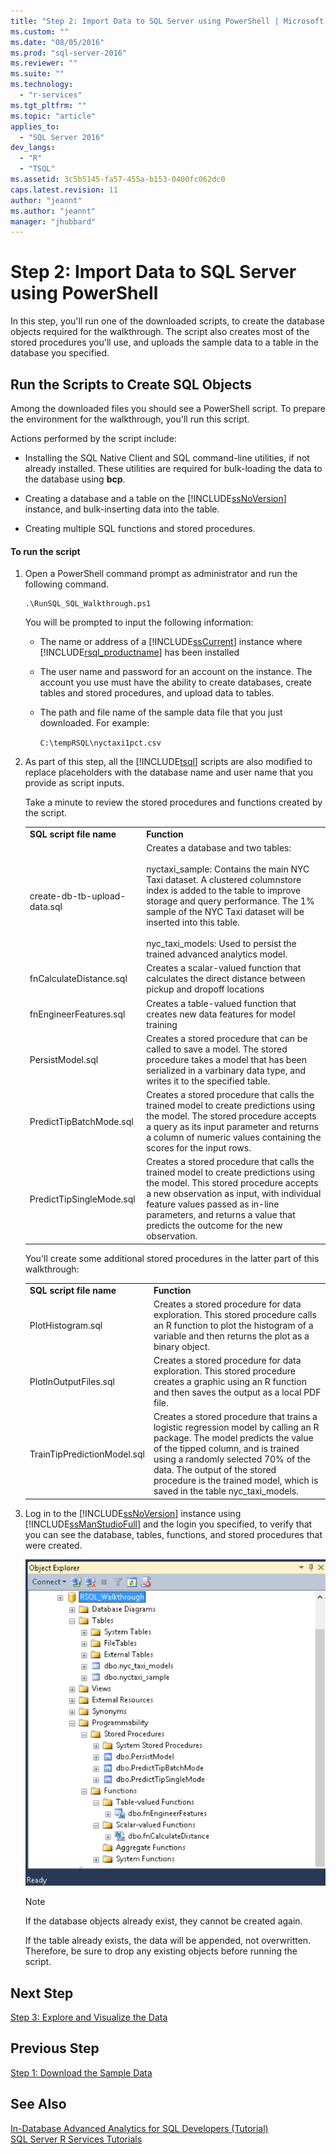 ```yaml
---
title: "Step 2: Import Data to SQL Server using PowerShell | Microsoft Docs"
ms.custom: ""
ms.date: "08/05/2016"
ms.prod: "sql-server-2016"
ms.reviewer: ""
ms.suite: ""
ms.technology: 
  - "r-services"
ms.tgt_pltfrm: ""
ms.topic: "article"
applies_to: 
  - "SQL Server 2016"
dev_langs: 
  - "R"
  - "TSQL"
ms.assetid: 3c5b5145-fa57-455a-b153-0400fc062dc0
caps.latest.revision: 11
author: "jeannt"
ms.author: "jeannt"
manager: "jhubbard"
---
```

# Step 2: Import Data to SQL Server using PowerShell
In this step, you'll run one of the downloaded scripts, to create the database objects required for the walkthrough. The script also creates most of the stored procedures you'll use, and uploads the sample data to a table in the database you specified.  
  
## Run the Scripts to Create SQL Objects  
Among the downloaded files you should see a PowerShell script. To prepare the environment for the walkthrough, you'll run this script.  
  
Actions performed by the script include:  
  
-   Installing the SQL Native Client and SQL command-line utilities, if not already installed. These utilities are required for bulk-loading the data to the database using **bcp**.  
  
-   Creating a database and a table on the [!INCLUDE[ssNoVersion](../../includes/ssnoversion-md.md)] instance, and bulk-inserting data into the table.  
  
-   Creating multiple SQL functions and stored procedures.  
  
#### To run the script  
1.  Open a PowerShell command prompt as administrator and run the following command.  
  
    ```  
    .\RunSQL_SQL_Walkthrough.ps1  
    ```  
  
    You will be prompted to input the following information:  
  
    -   The name or address of a [!INCLUDE[ssCurrent](../../includes/sscurrent-md.md)] instance where [!INCLUDE[rsql_productname](../../includes/rsql-productname-md.md)] has been installed  
  
    -   The user name and password for an account on the instance. The account you use must have the ability to create databases, create tables and stored procedures, and upload data to tables.  
  
    -   The path and file name of the sample data file that you just downloaded. For example:  
  
        `C:\tempRSQL\nyctaxi1pct.csv`  
  
2.  As part of this step, all the [!INCLUDE[tsql](../../includes/tsql-md.md)] scripts are also modified to replace placeholders with the database name and user name that you provide as script inputs.  
  
    Take a minute to review the stored procedures and functions created by the script.  
  
    |||  
    |-|-|  
    |**SQL script file name**|**Function**|  
    |create-db-tb-upload-data.sql|Creates a database and two tables:<br /><br />nyctaxi_sample: Contains the main NYC Taxi dataset. A clustered columnstore index is added to the table to improve storage and query performance. The 1% sample of the NYC Taxi dataset will be inserted into this table.<br /><br />nyc_taxi_models: Used to persist the trained advanced analytics model.|  
    |fnCalculateDistance.sql|Creates a scalar-valued function that calculates the direct distance between pickup and dropoff locations|  
    |fnEngineerFeatures.sql|Creates a table-valued function that creates new data features for model training|  
    |PersistModel.sql|Creates a stored procedure that can be called to save a model. The stored procedure takes a model that has been serialized in a varbinary data type, and writes it to the specified table.|  
    |PredictTipBatchMode.sql|Creates a stored procedure that calls the trained model to create predictions using the model. The stored procedure accepts a query as its input parameter and returns a column of numeric values containing the scores for the input rows.|  
    |PredictTipSingleMode.sql|Creates a stored procedure that calls the trained model to create predictions using the model. This stored procedure accepts a new observation as input, with individual feature values passed as in-line parameters, and returns a value that predicts the outcome for the new observation.|  
  
    You'll create some additional stored procedures in the latter part of this walkthrough:  
  
    |||  
    |-|-|  
    |**SQL script file name**|**Function**|  
    |PlotHistogram.sql|Creates a stored procedure for data exploration. This stored procedure calls an R function to plot the histogram of a variable and then returns the plot as a binary object.|  
    |PlotInOutputFiles.sql|Creates a stored procedure for data exploration. This stored procedure creates a graphic using an R function and then saves the output as a local PDF file.|  
    |TrainTipPredictionModel.sql|Creates a stored procedure that trains a logistic regression model by calling an R package. The model predicts the value of the  tipped column, and is trained using a randomly selected 70% of the data. The output of the stored procedure is the trained model, which is saved in the table nyc_taxi_models.|  
  
3.  Log in to the [!INCLUDE[ssNoVersion](../../includes/ssnoversion-md.md)] instance using [!INCLUDE[ssManStudioFull](../../includes/ssmanstudiofull-md.md)] and the login you specified, to verify that you can see the database, tables, functions, and stored procedures that were created.  
  
    ![rsql_devtut_BrowseTables](../../advanced-analytics/r-services/media/rsql-devtut-browsetables.PNG "rsql_devtut_BrowseTables")  
  
    > [!NOTE]  
    > If the database objects already exist, they cannot be created again.  
    >   
    > If the table already exists, the data will be appended, not overwritten. Therefore, be sure to drop any existing objects before running the script.  
  
## Next Step  
[Step 3: Explore and Visualize the Data](../../advanced-analytics/r-services/step-3-explore-and-visualize-the-data-in-database-advanced-analytics-tutorial.md)  
  
## Previous Step  
[Step 1: Download the Sample Data](../../advanced-analytics/r-services/step-1-download-the-sample-data-in-database-advanced-analytics-tutorial.md)  
  
## See Also  
[In-Database Advanced Analytics for SQL Developers &#40;Tutorial&#41;](../../advanced-analytics/r-services/in-database-advanced-analytics-for-sql-developers-tutorial.md)  
[SQL Server R Services Tutorials](../../advanced-analytics/r-services/sql-server-r-services-tutorials.md)  
  
  
  

